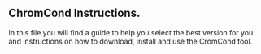 ## ChromCond Instructions.
 
 In this file you will find a guide to help you select the best version for you and instructions on how to download, install and use the CromCond tool.
